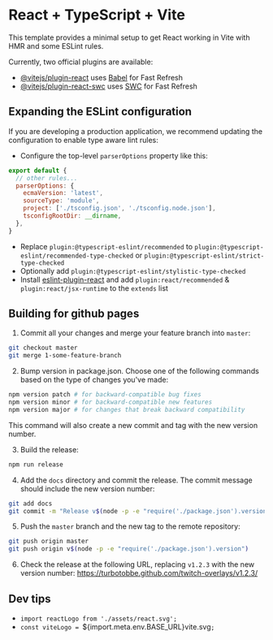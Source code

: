 # React + TypeScript + Vite

This template provides a minimal setup to get React working in Vite with HMR and some ESLint rules.

Currently, two official plugins are available:

- [@vitejs/plugin-react](https://github.com/vitejs/vite-plugin-react/blob/main/packages/plugin-react/README.md) uses [Babel](https://babeljs.io/) for Fast Refresh
- [@vitejs/plugin-react-swc](https://github.com/vitejs/vite-plugin-react-swc) uses [SWC](https://swc.rs/) for Fast Refresh

## Expanding the ESLint configuration

If you are developing a production application, we recommend updating the configuration to enable type aware lint rules:

- Configure the top-level `parserOptions` property like this:

```js
export default {
  // other rules...
  parserOptions: {
    ecmaVersion: 'latest',
    sourceType: 'module',
    project: ['./tsconfig.json', './tsconfig.node.json'],
    tsconfigRootDir: __dirname,
  },
}
```

- Replace `plugin:@typescript-eslint/recommended` to `plugin:@typescript-eslint/recommended-type-checked` or `plugin:@typescript-eslint/strict-type-checked`
- Optionally add `plugin:@typescript-eslint/stylistic-type-checked`
- Install [eslint-plugin-react](https://github.com/jsx-eslint/eslint-plugin-react) and add `plugin:react/recommended` & `plugin:react/jsx-runtime` to the `extends` list


## Building for github pages

1. Commit all your changes and merge your feature branch into `master`:

```bash
git checkout master
git merge 1-some-feature-branch
```

2. Bump version in package.json. Choose one of the following commands based on the type of changes you've made:

```bash
npm version patch # for backward-compatible bug fixes
npm version minor # for backward-compatible new features
npm version major # for changes that break backward compatibility
```

This command will also create a new commit and tag with the new version number.

3. Build the release:

```bash
npm run release
```

4. Add the `docs` directory and commit the release. The commit message should include the new version number:

```bash
git add docs
git commit -m "Release v$(node -p -e "require('./package.json').version")"
```

5. Push the `master` branch and the new tag to the remote repository:

```bash
git push origin master
git push origin v$(node -p -e "require('./package.json').version")
```

6. Check the release at the following URL, replacing `v1.2.3` with the new version number:
https://turbotobbe.github.com/twitch-overlays/v1.2.3/

## Dev tips

* `import reactLogo from './assets/react.svg';`
* `const viteLogo = `${import.meta.env.BASE_URL}vite.svg`;`

